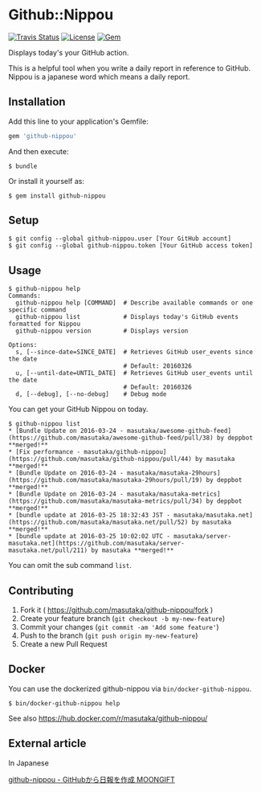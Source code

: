 # Github::Nippou

[![Travis Status](https://img.shields.io/travis/masutaka/github-nippou.svg?style=flat-square)][travisci]
[![License](https://img.shields.io/github/license/masutaka/github-nippou.svg?style=flat-square)][license]
[![Gem](https://img.shields.io/gem/v/github-nippou.svg?style=flat-square)][gem-link]

[travisci]: https://travis-ci.org/masutaka/github-nippou
[license]: https://github.com/masutaka/github-nippou/blob/master/LICENSE.txt
[gem-link]: http://badge.fury.io/rb/github-nippou

Displays today's your GitHub action.

This is a helpful tool when you write a daily report in reference to
GitHub. Nippou is a japanese word which means a daily report.

## Installation

Add this line to your application's Gemfile:

```ruby
gem 'github-nippou'
```

And then execute:

    $ bundle

Or install it yourself as:

    $ gem install github-nippou

## Setup

    $ git config --global github-nippou.user [Your GitHub account]
    $ git config --global github-nippou.token [Your GitHub access token]

## Usage

```
$ github-nippou help
Commands:
  github-nippou help [COMMAND]  # Describe available commands or one specific command
  github-nippou list            # Displays today's GitHub events formatted for Nippou
  github-nippou version         # Displays version

Options:
  s, [--since-date=SINCE_DATE]  # Retrieves GitHub user_events since the date
                                # Default: 20160326
  u, [--until-date=UNTIL_DATE]  # Retrieves GitHub user_events until the date
                                # Default: 20160326
  d, [--debug], [--no-debug]    # Debug mode
```

You can get your GitHub Nippou on today.

```
$ github-nippou list
* [Bundle Update on 2016-03-24 - masutaka/awesome-github-feed](https://github.com/masutaka/awesome-github-feed/pull/38) by deppbot **merged!**
* [Fix performance - masutaka/github-nippou](https://github.com/masutaka/github-nippou/pull/44) by masutaka **merged!**
* [Bundle Update on 2016-03-24 - masutaka/masutaka-29hours](https://github.com/masutaka/masutaka-29hours/pull/19) by deppbot **merged!**
* [Bundle Update on 2016-03-24 - masutaka/masutaka-metrics](https://github.com/masutaka/masutaka-metrics/pull/34) by deppbot **merged!**
* [bundle update at 2016-03-25 18:32:43 JST - masutaka/masutaka.net](https://github.com/masutaka/masutaka.net/pull/52) by masutaka **merged!**
* [bundle update at 2016-03-25 10:02:02 UTC - masutaka/server-masutaka.net](https://github.com/masutaka/server-masutaka.net/pull/211) by masutaka **merged!**
```

You can omit the sub command `list`.

## Contributing

1. Fork it ( https://github.com/masutaka/github-nippou/fork )
2. Create your feature branch (`git checkout -b my-new-feature`)
3. Commit your changes (`git commit -am 'Add some feature'`)
4. Push to the branch (`git push origin my-new-feature`)
5. Create a new Pull Request

## Docker

You can use the dockerized github-nippou via `bin/docker-github-nippou`.

    $ bin/docker-github-nippou help

See also https://hub.docker.com/r/masutaka/github-nippou/

## External article

In Japanese

[github-nippou - GitHubから日報を作成 MOONGIFT](http://www.moongift.jp/2016/06/github-nippou-github%E3%81%8B%E3%82%89%E6%97%A5%E5%A0%B1%E3%82%92%E4%BD%9C%E6%88%90/)
